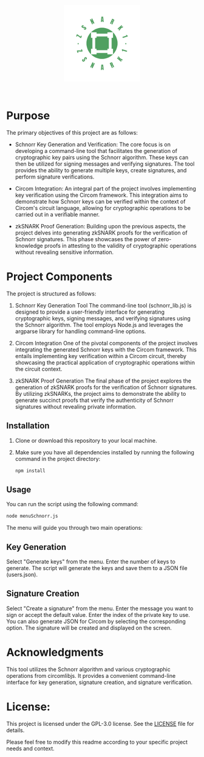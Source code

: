 <br>
<p align="center">
  <img src="./images/logo.png" width="200" height="200">
</p>
<br>

# Purpose

The primary objectives of this project are as follows:

- Schnorr Key Generation and Verification: The core focus is on developing a command-line tool that facilitates the generation of cryptographic key pairs using the Schnorr algorithm. These keys can then be utilized for signing messages and verifying signatures. The tool provides the ability to generate multiple keys, create signatures, and perform signature verifications.

- Circom Integration: An integral part of the project involves implementing key verification using the Circom framework. This integration aims to demonstrate how Schnorr keys can be verified within the context of Circom's circuit language, allowing for cryptographic operations to be carried out in a verifiable manner.

- zkSNARK Proof Generation: Building upon the previous aspects, the project delves into generating zkSNARK proofs for the verification of Schnorr signatures. This phase showcases the power of zero-knowledge proofs in attesting to the validity of cryptographic operations without revealing sensitive information.

# Project Components

The project is structured as follows:

1. Schnorr Key Generation Tool
   The command-line tool (schnorr_lib.js) is designed to provide a user-friendly interface for generating cryptographic keys, signing messages, and verifying signatures using the Schnorr algorithm. The tool employs Node.js and leverages the argparse library for handling command-line options.

2. Circom Integration
   One of the pivotal components of the project involves integrating the generated Schnorr keys with the Circom framework. This entails implementing key verification within a Circom circuit, thereby showcasing the practical application of cryptographic operations within the circuit context.

3. zkSNARK Proof Generation
   The final phase of the project explores the generation of zkSNARK proofs for the verification of Schnorr signatures. By utilizing zkSNARKs, the project aims to demonstrate the ability to generate succinct proofs that verify the authenticity of Schnorr signatures without revealing private information.

## Installation

1. Clone or download this repository to your local machine.
2. Make sure you have all dependencies installed by running the following command in the project directory:

   ```bash
   npm install
   ```

## Usage

You can run the script using the following command:

```bash
node menuSchnorr.js
```

The menu will guide you through two main operations:

## Key Generation

Select "Generate keys" from the menu.
Enter the number of keys to generate.
The script will generate the keys and save them to a JSON file (users.json).

## Signature Creation

Select "Create a signature" from the menu.
Enter the message you want to sign or accept the default value.
Enter the index of the private key to use.
You can also generate JSON for Circom by selecting the corresponding option.
The signature will be created and displayed on the screen.

# Acknowledgments

This tool utilizes the Schnorr algorithm and various cryptographic operations from circomlibjs. It provides a convenient command-line interface for key generation, signature creation, and signature verification.

# License:

This project is licensed under the GPL-3.0 license. See the [LICENSE](LICENSE) file for details.

Please feel free to modify this readme according to your specific project needs and context.
